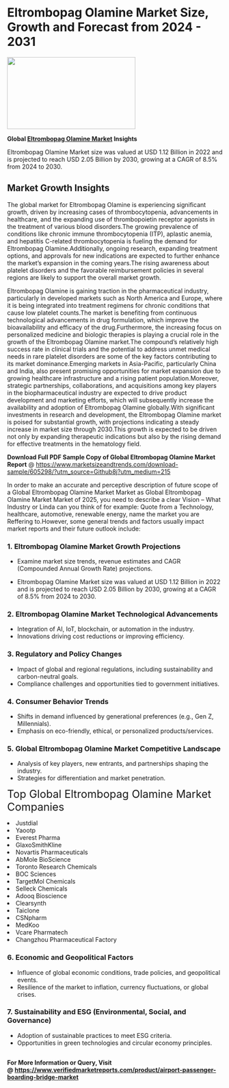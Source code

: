 <H1>Eltrombopag Olamine Market Size, Growth and Forecast from 2024 - 2031</H1><img class="aligncenter size-medium wp-image-584254" src="https://thirdeyenews.in/wp-content/uploads/2024/09/Global-Market-Research-300x168.jpeg" alt="" width="300" height="168" /><p><strong>Global&nbsp;<a href="https://www.marketsizeandtrends.com/download-sample/605298/?utm_source=Github8j?utm_medium=215">Eltrombopag Olamine Market</a> Insights</strong></p><p>Eltrombopag Olamine Market size was valued at USD 1.12 Billion in 2022 and is projected to reach USD 2.05 Billion by 2030, growing at a CAGR of 8.5% from 2024 to 2030.</p><p><h2>Market Growth Insights</h2> <p>The global market for Eltrombopag Olamine is experiencing significant growth, driven by increasing cases of thrombocytopenia, advancements in healthcare, and the expanding use of thrombopoietin receptor agonists in the treatment of various blood disorders.The growing prevalence of conditions like chronic immune thrombocytopenia (ITP), aplastic anemia, and hepatitis C-related thrombocytopenia is fueling the demand for Eltrombopag Olamine.Additionally, ongoing research, expanding treatment options, and approvals for new indications are expected to further enhance the market’s expansion in the coming years.The rising awareness about platelet disorders and the favorable reimbursement policies in several regions are likely to support the overall market growth.</p> <p>Eltrombopag Olamine is gaining traction in the pharmaceutical industry, particularly in developed markets such as North America and Europe, where it is being integrated into treatment regimens for chronic conditions that cause low platelet counts.The market is benefiting from continuous technological advancements in drug formulation, which improve the bioavailability and efficacy of the drug.Furthermore, the increasing focus on personalized medicine and biologic therapies is playing a crucial role in the growth of the Eltrombopag Olamine market.The compound’s relatively high success rate in clinical trials and the potential to address unmet medical needs in rare platelet disorders are some of the key factors contributing to its market dominance.Emerging markets in Asia-Pacific, particularly China and India, also present promising opportunities for market expansion due to growing healthcare infrastructure and a rising patient population.Moreover, strategic partnerships, collaborations, and acquisitions among key players in the biopharmaceutical industry are expected to drive product development and marketing efforts, which will subsequently increase the availability and adoption of Eltrombopag Olamine globally.With significant investments in research and development, the Eltrombopag Olamine market is poised for substantial growth, with projections indicating a steady increase in market size through 2030.This growth is expected to be driven not only by expanding therapeutic indications but also by the rising demand for effective treatments in the hematology field.</p><p><span class=""><strong>Download Full PDF Sample Copy of Global Eltrombopag Olamine Market Report</strong> @ <a href="https://www.marketsizeandtrends.com/download-sample/605298/?utm_source=Github8j?utm_medium=215" target="_blank">https://www.marketsizeandtrends.com/download-sample/605298/?utm_source=Github8j?utm_medium=215</a></span></p><p>In order to make an accurate and perceptive description of future scope of a Global&nbsp;Eltrombopag Olamine Market Market as Global&nbsp;Eltrombopag Olamine Market Market of 2025, you need to describe a clear Vision &ndash; What Industry or Linda can you think of for example: Quote from a Technology, healthcare, automotive, renewable energy, name the market you are Reffering to.However, some general trends and factors usually impact market reports and their future outlook include:</p><h3>1.&nbsp;<strong>Eltrombopag Olamine Market Growth Projections</strong></h3><ul><li>Examine market size trends, revenue estimates and CAGR (Compounded Annual Growth Rate) projections.</li><li><p>Eltrombopag Olamine Market size was valued at USD 1.12 Billion in 2022 and is projected to reach USD 2.05 Billion by 2030, growing at a CAGR of 8.5% from 2024 to 2030.</p></li></ul><h3>2.&nbsp;<strong>Eltrombopag Olamine Market Technological Advancements</strong></h3><ul><li>Integration of AI, IoT, blockchain, or automation in the industry.</li><li>Innovations driving cost reductions or improving efficiency.</li></ul><h3>3.&nbsp;<strong>Regulatory and Policy Changes</strong></h3><ul><li>Impact of global and regional regulations, including sustainability and carbon-neutral goals.</li><li>Compliance challenges and opportunities tied to government initiatives.</li></ul><h3>4.&nbsp;<strong>Consumer Behavior Trends</strong></h3><ul><li>Shifts in demand influenced by generational preferences (e.g., Gen Z, Millennials).</li><li>Emphasis on eco-friendly, ethical, or personalized products/services.</li></ul><h3>5.&nbsp;<strong>Global Eltrombopag Olamine Market Competitive Landscape</strong></h3><ul><li>Analysis of key players, new entrants, and partnerships shaping the industry.</li><li>Strategies for differentiation and market penetration.</li></ul><p data-pm-slice="1 1 []"><span style="color: inherit; font-family: inherit; font-size: 25px;">Top Global Eltrombopag Olamine Market Companies</span></p><div class="" data-test-id=""><p><li>Justdial</li><li> Yaootp</li><li> Everest Pharma</li><li> GlaxoSmithKline</li><li> Novartis Pharmaceuticals</li><li> AbMole BioScience</li><li> Toronto Research Chemicals</li><li> BOC Sciences</li><li> TargetMol Chemicals</li><li> Selleck Chemicals</li><li> Adooq Bioscience</li><li> Clearsynth</li><li> Taiclone</li><li> CSNpharm</li><li> MedKoo</li><li> Vcare Pharmatech</li><li> Changzhou Pharmaceutical Factory</li></p></div><h3>6.&nbsp;<strong>Economic and Geopolitical Factors</strong></h3><ul><li>Influence of global economic conditions, trade policies, and geopolitical events.</li><li>Resilience of the market to inflation, currency fluctuations, or global crises.</li></ul><h3>7.&nbsp;<strong>Sustainability and ESG (Environmental, Social, and Governance)</strong></h3><ul><li>Adoption of sustainable practices to meet ESG criteria.</li><li>Opportunities in green technologies and circular economy principles.</li></ul><h2><strong style="font-size: 14px;">For More Information or Query, Visit @&nbsp;</strong><a style="background-color: #ffffff; font-size: 14px;" href="https://www.marketsizeandtrends.com/report/eltrombopag-olamine-market/" target="_blank">https://www.verifiedmarketreports.com/product/airport-passenger-boarding-bridge-market</a></h2>